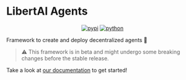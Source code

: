 # LibertAI Agents

<div align="center">

[![pypi](https://img.shields.io/pypi/v/libertai-agents.svg)](https://pypi.org/project/libertai-agents)
[![python](https://img.shields.io/pypi/pyversions/libertai-agents.svg)](https://pypi.org/project/libertai-agents)

</div>

Framework to create and deploy decentralized agents 🚀

> ⚠ This framework is in beta and might undergo some breaking changes before the stable release.

Take a look at [our documentation](https://docs.libertai.io/agents) to get started!